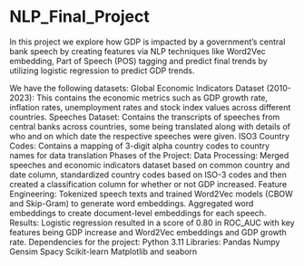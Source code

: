 # NLP_Final_Project
In this project we explore how GDP is impacted by a government’s central bank speech by creating features via NLP techniques like Word2Vec embedding, Part of Speech (POS) tagging and predict final trends by utilizing logistic regression to predict GDP trends. 

We have the following datasets:
Global Economic Indicators Dataset (2010-2023): This contains the economic metrics such as GDP growth rate, inflation rates, unemployment rates and stock index values across different countries. 
Speeches Dataset: Contains the transcripts of speeches from central banks across countries, some being translated along with details of who and on which date the respective speeches were given.
ISO3 Country Codes: Contains a mapping of 3-digit alpha country codes to country names for data translation
Phases of the Project:
Data Processing: Merged speeches and economic indicators dataset based on common country and date column, standardized country codes based on ISO-3 codes and then created a classification column for whether or not GDP increased. 
Feature Engineering:
Tokenized speech texts and trained Word2Vec models (CBOW and Skip-Gram) to generate word embeddings.
Aggregated word embeddings to create document-level embeddings for each speech.
Results:
Logistic regression resulted in a score of 0.80 in ROC_AUC with key features being GDP increase and Word2Vec embeddings and GDP growth rate.
Dependencies for the project:
Python 3.11
Libraries: 
Pandas
Numpy
Gensim
Spacy
Scikit-learn
Matplotlib and seaborn
